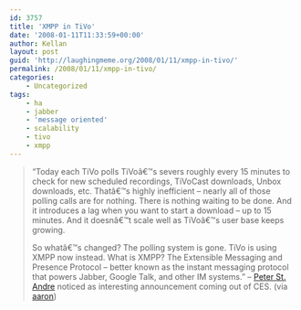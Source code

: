 ```yaml
---
id: 3757
title: 'XMPP in TiVo'
date: '2008-01-11T11:33:59+00:00'
author: Kellan
layout: post
guid: 'http://laughingmeme.org/2008/01/11/xmpp-in-tivo/'
permalink: /2008/01/11/xmpp-in-tivo/
categories:
    - Uncategorized
tags:
    - ha
    - jabber
    - 'message oriented'
    - scalability
    - tivo
    - xmpp
---
```


> “Today each TiVo polls TiVoâ€™s severs roughly every 15 minutes to check for new scheduled recordings, TiVoCast downloads, Unbox downloads, etc. Thatâ€™s highly inefficient – nearly all of those polling calls are for nothing. There is nothing waiting to be done. And it introduces a lag when you want to start a download – up to 15 minutes. And it doesnâ€™t scale well as TiVoâ€™s user base keeps growing.
> 
> So whatâ€™s changed? The polling system is gone. TiVo is using XMPP now instead. What is XMPP? The Extensible Messaging and Presence Protocol – better known as the instant messaging protocol that powers Jabber, Google Talk, and other IM systems.” – [Peter St. Andre](https://stpeter.im/?p=2131) noticed as interesting announcement coming out of CES. (via [aaron](http://aaronland.info))
